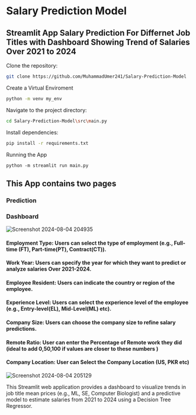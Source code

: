 # Salary Prediction Model
 ## Streamlit App Salary Prediction For Differnet Job Titles with Dashboard Showing Trend of Salaries Over 2021 to 2024

Clone the repository:
```bash
git clone https://github.com/MuhammadUmer241/Salary-Prediction-Model
```
Create a Virtual Enviroment
```bash
python -m venv my_env
```
Navigate to the project directory:
```Bash
cd Salary-Prediction-Model\src\main.py
```
Install dependencies:
```bash
pip install -r requirements.txt
```
Running the App
```commandline
python -m streamlit run main.py
```

## This App contains two pages 
### Prediction
### Dashboard

![Screenshot 2024-08-04 204935](https://github.com/user-attachments/assets/671e9aa1-08b5-4650-90c8-6b561b6059dc)
#### Employment Type: Users can select the type of employment (e.g., Full-time (FT), Part-time(PT), Contract(CT)).
#### Work Year: Users can specify the year for which they want to predict or analyze salaries Over 2021-2024.
#### Employee Resident: Users can indicate the country or region of the employee.
#### Experience Level: Users can select the experience level of the employee (e.g., Entry-level(EL), Mid-Level(ML) etc).
#### Company Size: Users can choose the company size to refine salary predictions.
#### Remote Ratio: User can enter the Percentage of Remote work they did (ideal to add 0,50,100 if values are closer to these numbers ) 
#### Company Location: User can Select the Company Location (US, PKR etc)
![Screenshot 2024-08-04 205129](https://github.com/user-attachments/assets/0d4ba59b-e2a0-46e1-b6e4-808c85554e5d)

This Streamlit web application provides a dashboard to visualize trends in job title mean prices (e.g., ML, SE, Computer Biologist) and a predictive model to estimate salaries from 2021 to 2024 using a Decision Tree Regressor.


